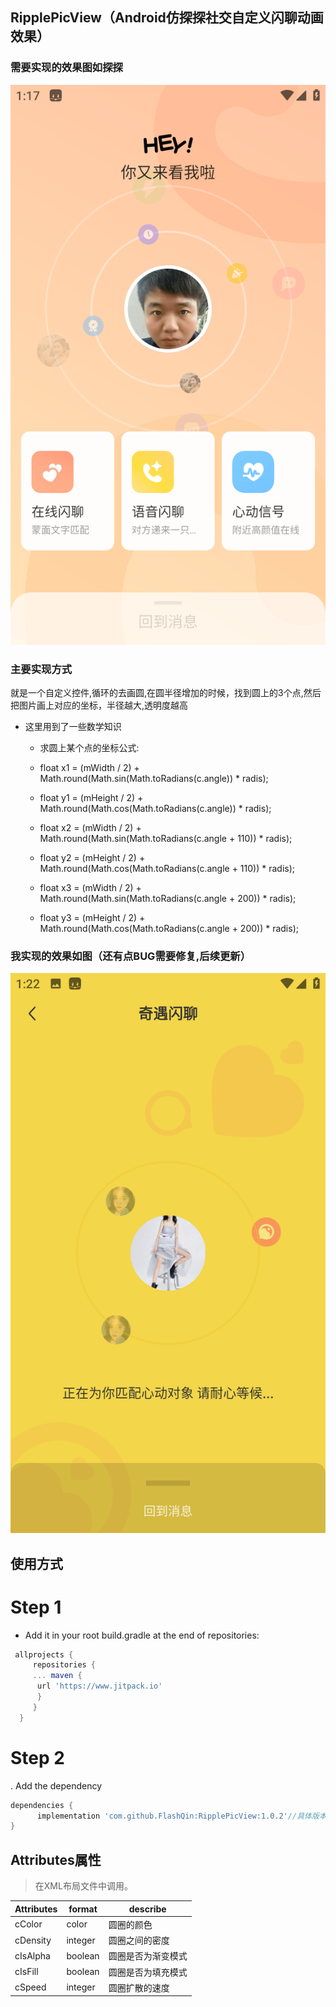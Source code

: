 ## RipplePicView（Android仿探探社交自定义闪聊动画效果）

### 需要实现的效果图如探探

![默认](images/Screenshot_20230130-131719.png)
### 主要实现方式
就是一个自定义控件,循环的去画圆,在圆半径增加的时候，找到圆上的3个点,然后把图片画上对应的坐标，半径越大,透明度越高

* 这里用到了一些数学知识
  * 求圆上某个点的坐标公式:
  * float x1 = (mWidth / 2) + Math.round(Math.sin(Math.toRadians(c.angle)) * radis);
  * float y1 = (mHeight / 2) + Math.round(Math.cos(Math.toRadians(c.angle)) * radis);

  * float x2 = (mWidth / 2) + Math.round(Math.sin(Math.toRadians(c.angle + 110)) * radis);
  * float y2 = (mHeight / 2) + Math.round(Math.cos(Math.toRadians(c.angle + 110)) * radis);

  * float x3 = (mWidth / 2) + Math.round(Math.sin(Math.toRadians(c.angle + 200)) * radis);
  * float y3 = (mHeight / 2) + Math.round(Math.cos(Math.toRadians(c.angle + 200)) * radis);

### 我实现的效果如图（还有点BUG需要修复,后续更新）

![默认](images/Screenshot_20230130-132234.png)

## 使用方式

# Step 1

* Add it in your root build.gradle at the end of repositories:

```groovy 
 allprojects {
     repositories { 
     ... maven {
      url 'https://www.jitpack.io' 
      } 
     } 
  }
```  

# Step 2

. Add the dependency

```groovy  
dependencies {
	  implementation 'com.github.FlashQin:RipplePicView:1.0.2'//具体版本号请查看最新版本号
}
``` 
## Attributes属性
>在XML布局文件中调用。
> 
|Attributes|format|describe
|---|---|---|
|cColor|color|圆圈的颜色
|cDensity|integer|圆圈之间的密度
|cIsAlpha|boolean|圆圈是否为渐变模式
|cIsFill|boolean|圆圈是否为填充模式
|cSpeed|integer|圆圈扩散的速度


